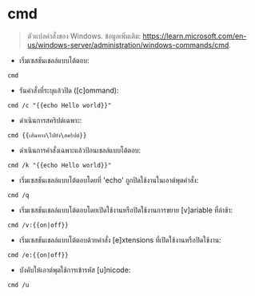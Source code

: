 # cmd

> ตัวแปลคำสั่งของ Windows.
> ข้อมูลเพิ่มเติม: <https://learn.microsoft.com/en-us/windows-server/administration/windows-commands/cmd>.

- เริ่มเซสชันเชลล์แบบโต้ตอบ:

`cmd`

- รันคำสั่งที่ระบุแล้วปิด ([c]ommand):

`cmd /c "{{echo Hello world}}"`

- ดำเนินการสคริปต์เฉพาะ:

`cmd {{เส้นทาง\ไปยัง\สคริปต์}}`

- ดำเนินการคำสั่งเฉพาะแล้วป้อนเชลล์แบบโต้ตอบ:

`cmd /k "{{echo Hello world}}"`

- เริ่มเซสชันเชลล์แบบโต้ตอบโดยที่ 'echo' ถูกปิดใช้งานในเอาต์พุตคำสั่ง:

`cmd /q`

- เริ่มเซสชันเชลล์แบบโต้ตอบโดยเปิดใช้งานหรือปิดใช้งานการขยาย [v]ariable ที่ล่าช้า:

`cmd /v:{{on|off}}`

- เริ่มเซสชันเชลล์แบบโต้ตอบด้วยคำสั่ง [e]xtensions ที่เปิดใช้งานหรือปิดใช้งาน:

`cmd /e:{{on|off}}`

- บังคับให้เอาต์พุตใช้การเข้ารหัส [u]nicode:

`cmd /u`
